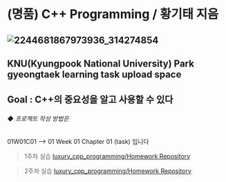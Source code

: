 (명품) C++ Programming / 황기태 지음 
=============

![2244681867973936_314274854](https://github.com/user-attachments/assets/2b177aa4-0fde-4306-9712-7c9e096289f1)
-------------
KNU(Kyungpook National University) Park gyeongtaek learning task upload space
-------------
## Goal : C++의 중요성을 알고 사용할 수 있다 ###

###### ◆ 프로젝트 작성 방법은 ####
01W01C01 --> 01 Week 01 Chapter 01 (task) 입니다

> 1주차 실습
[luxury_cpp_programming/Homework Repository](https://github.com/KOREANFREI/Luxury_Cpp_Programming/tree/main/Homework%20Repository/chapter%201)

> 2주차 실습
[luxury_cpp_programming/Homework Repository](https://github.com/KOREANFREI/Luxury_Cpp_Programming/tree/main/Homework%20Repository/chapter%202).
